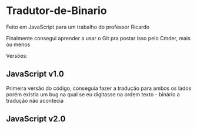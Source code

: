 # Tradutor-de-Binario
Feito em JavaScript para um trabalho do professor Ricardo

Finalmente consegui aprender a usar o Git pra postar isso pelo Cmder, mais ou menos

Versões: 
<h2>JavaScript v1.0</h2>
Primeira versão do código, conseguia fazer a tradução para ambos os lados porém existia um bug na qual se eu digitasse na ordem texto - binário a tradução não acontecia
<h2>JavaScript v2.0<h2>
